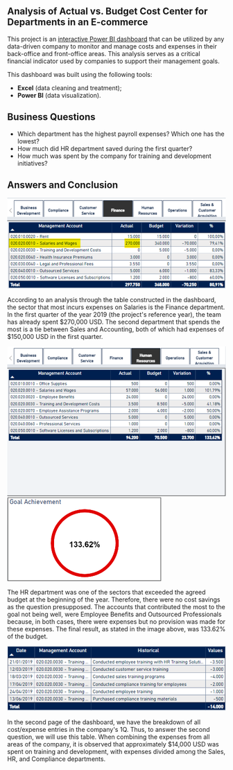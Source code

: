 ## Analysis of Actual vs. Budget Cost Center for Departments in an E-commerce
This project is an [interactive Power BI dashboard](https://app.powerbi.com/view?r=eyJrIjoiYTVkZmQyMzItNDI2YS00MGNlLTk1OWUtZGFkMjU4YTE0ZWYzIiwidCI6Ijc3YjdkYTEzLTdiNTgtNGRkMi05MTI4LWEyNzhhMjc4MWRhMCJ9) that can be utilized by any data-driven company to monitor and manage costs and expenses in their back-office and front-office areas. This analysis serves as a critical financial indicator used by companies to support their management goals.

This dashboard was built using the following tools:
- **Excel** (data cleaning and treatment);
- **Power BI** (data visualization).

## Business Questions
- Which department has the highest payroll expenses? Which one has the lowest?
- How much did HR department saved during the first quarter?
- How much was spent by the company for training and development initiatives?
  
## Answers and Conclusion


![Finance](fin_sal.png)

According to an analysis through the table constructed in the dashboard, the sector that most incurs expenses on Salaries is the Finance department. In the first quarter of the year 2019 (the project's reference year), the team has already spent $270,000 USD. The second department that spends the most is a tie between Sales and Accounting, both of which had expenses of $150,000 USD in the first quarter.


![HRActualBudget](hr_actual_budget.png)
![HRGoal](hr_%.png)

The HR department was one of the sectors that exceeded the agreed budget at the beginning of the year. Therefore, there were no cost savings as the question presupposed.
The accounts that contributed the most to the goal not being well, were Employee Benefits and Outsourced Professionals because, in both cases, there were expenses but no provision was made for these expenses. The final result, as stated in the image above, was 133.62% of the budget.


![TrainingEntries](training_entries.png)

In the second page of the dashboard, we have the breakdown of all cost/expense entries in the company's 1Q. Thus, to answer the second question, we will use this table.
When combining the expenses from all areas of the company, it is observed that approximately $14,000 USD was spent on training and development, with expenses divided among the Sales, HR, and Compliance departments.
